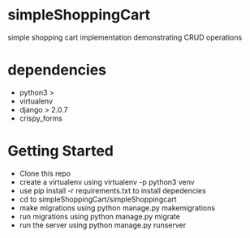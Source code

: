 # simpleShoppingCart
simple shopping cart implementation demonstrating CRUD operations
# dependencies
* python3 >
* virtualenv
* django > 2.0.7
* crispy_forms

# Getting Started
 * Clone this repo
 * create a virtualenv using virtualenv -p python3 venv
 * use pip install -r requirements.txt to install depedencies
 * cd to simpleShoppingCart/simpleShoppingcart
 * make migrations using python manage.py makemigrations
 * run migrations using python manage.py migrate
 * run the server using python manage.py runserver